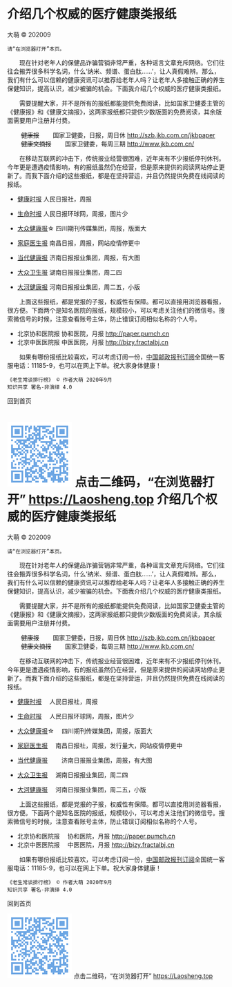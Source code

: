 介绍几个权威的医疗健康类报纸
==========================
大萌 © 202009

	请“在浏览器打开”本页。

　　现在针对老年人的保健品诈骗营销非常严重，各种谣言文章充斥网络。它们往往会搬弄很多科学名词，什么‘纳米、频谱、蛋白肽……’，让人真假难辨。那么，我们有什么可以信赖的健康资讯可以推荐给老年人吗？让老年人多接触正确的养生保健知识，提高认识，减少被骗的机会。下面我介绍几个权威的医疗健康类报纸。

　　需要提醒大家，并不是所有的报纸都能提供免费阅读，比如国家卫健委主管的《健康报》和《健康文摘报》，这两家报纸都只提供少数版面的免费阅读，其余版面需要用户注册并付费。  

　　  ~~健康报~~　　	国家卫健委，日报，周日休		http://szb.jkb.com.cn/jkbpaper  
　　  ~~健康文摘报~~　　	国家卫健委，每周三期		http://www.jkb.com.cn/

　　在移动互联网的冲击下，传统报业经营很困难，近年来有不少报纸停刊休刊。今年更是遭遇疫情影响，有的报纸虽然仍在经营，但是原来提供的阅读网站停止更新了。而我下面介绍的这些报纸，都是在坚持营运，并且仍然提供免费在线阅读的报纸。

 * [健康时报](http://paper.people.com.cn/jksb)	人民日报社，周报		
 * [生命时报](http://www.lifetimes.cn)	人民日报环球网，周报，图片少	

 * [大众健康报](http://www.dzjkb.org.cn)☆	四川期刊传媒集团，周报，版面大	
 * [家庭医生报](http://html.jthysh.com)	南昌日报，周报，网站疫情停更中	
 * [当代健康报](http://jkb.e23.cn)		济南日报报业集团，周报，有大图	
 * [大众卫生报](http://epaper.voc.com.cn)	湖南日报报业集团，周二四		
 * [大河健康报](http://newpaper.dahe.cn/dhjkb)	河南日报报业集团，周二五，小版	

　　上面这些报纸，都是党报的子报，权威性有保障。都可以直接用浏览器看报，很方便。下面两个是知名医院的报纸，规模较小，可以考虑关注他们的微信号。搜索微信号的时候，注意查看账号主体，防止错误订阅相似名称的个人号。

 * 北京协和医院报	协和医院，月报		http://paper.pumch.cn
 * 北京中医医院报	中医医院，月报		http://bjzy.fractalbj.cn

　　如果有哪份报纸比较喜欢，可以考虑订阅一份，[中国邮政报刊订阅](https://bk.11185.cn)全国统一客服电话：11185-9，也可以在网上下单。祝大家身体健康！

	《老生常谈排行榜》 © 作者大萌 2020年9月
	知识共享 署名-非演绎 4.0

回到首页

<a href=".." title="返回老生常谈首页"><img src="../indexQR-Blue.png" /></a>
点击二维码，“在浏览器打开” https://Laosheng.top
介绍几个权威的医疗健康类报纸
==========================
大萌 © 202009

	请“在浏览器打开”本页。

　　现在针对老年人的保健品诈骗营销非常严重，各种谣言文章充斥网络。它们往往会搬弄很多科学名词，什么‘纳米、频谱、蛋白肽……’，让人真假难辨。那么，我们有什么可以信赖的健康资讯可以推荐给老年人吗？让老年人多接触正确的养生保健知识，提高认识，减少被骗的机会。下面我介绍几个权威的医疗健康类报纸。

　　需要提醒大家，并不是所有的报纸都能提供免费阅读，比如国家卫健委主管的《健康报》和《健康文摘报》，这两家报纸都只提供少数版面的免费阅读，其余版面需要用户注册并付费。  

　　  ~~健康报~~　　	国家卫健委，日报，周日休		http://szb.jkb.com.cn/jkbpaper  
　　  ~~健康文摘报~~　　	国家卫健委，每周三期		http://www.jkb.com.cn/

　　在移动互联网的冲击下，传统报业经营很困难，近年来有不少报纸停刊休刊。今年更是遭遇疫情影响，有的报纸虽然仍在经营，但是原来提供的阅读网站停止更新了。而我下面介绍的这些报纸，都是在坚持营运，并且仍然提供免费在线阅读的报纸。

 * [健康时报](http://paper.people.com.cn/jksb)　	人民日报社，周报		
 * [生命时报](http://www.lifetimes.cn)　	人民日报环球网，周报，图片少	

 * [大众健康报](http://www.dzjkb.org.cn)☆　	四川期刊传媒集团，周报，版面大	
 * [家庭医生报](http://html.jthysh.com)　	南昌日报社，周报，发行量大，网站疫情停更中	
 * [当代健康报](http://jkb.e23.cn)　　	济南日报报业集团，周报，有大图	
 * [大众卫生报](http://epaper.voc.com.cn)　	湖南日报报业集团，周二四		
 * [大河健康报](http://newpaper.dahe.cn/dhjkb)　	河南日报报业集团，周二五，小版	

　　上面这些报纸，都是党报的子报，权威性有保障。都可以直接用浏览器看报，很方便。下面两个是知名医院的报纸，规模较小，可以考虑关注他们的微信号。搜索微信号的时候，注意查看账号主体，防止错误订阅相似名称的个人号。

 * 北京协和医院报　	协和医院，月报		http://paper.pumch.cn
 * 北京中医医院报　	中医医院，月报		http://bjzy.fractalbj.cn

　　如果有哪份报纸比较喜欢，可以考虑订阅一份，[中国邮政报刊订阅](https://bk.11185.cn)全国统一客服电话：11185-9，也可以在网上下单。祝大家身体健康！

	《老生常谈排行榜》 © 作者大萌 2020年9月
	知识共享 署名-非演绎 4.0

回到首页

<a href=".." title="返回老生常谈首页"><img src="../indexQR-Blue.png" /></a>
点击二维码，“在浏览器打开” https://Laosheng.top
